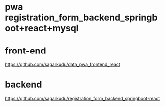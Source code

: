 # pwa registration_form_backend_springboot+react+mysql

# front-end
https://github.com/sagarkudu/data_pwa_frontend_react

# backend 
https://github.com/sagarkudu/registration_form_backend_springboot-react
